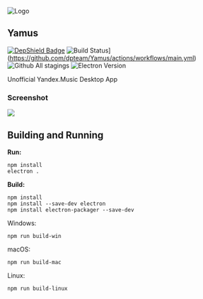 ![Logo](https://upload.wikimedia.org/wikipedia/commons/2/2c/Yandex_Music_Russian_logo.svg)
## Yamus ##
[![DepShield Badge](https://depshield.sonatype.org/badges/dpteam/Yamus/depshield.svg)](https://depshield.github.io)
![Build Status](https://github.com/dpteam/Yamus/workflows/main/badge.svg)](https://github.com/dpteam/Yamus/actions/workflows/main.yml)
![Github All stagings](https://img.shields.io/github/downloads/dpteam/Yamus/total.svg)
![Electron Version](https://img.shields.io/badge/Electron-28.0.0-brightgreen.svg)
 
Unofficial Yandex.Music Desktop App

### Screenshot
![](https://i.imgur.com/k3WV4hR.png)

## Building and Running ##

**Run:** 

```
npm install
electron .
```

**Build:** 

```
npm install
npm install --save-dev electron
npm install electron-packager --save-dev
```

Windows: 

```
npm run build-win
```

macOS: 

```
npm run build-mac
```

Linux: 

```
npm run build-linux
```
